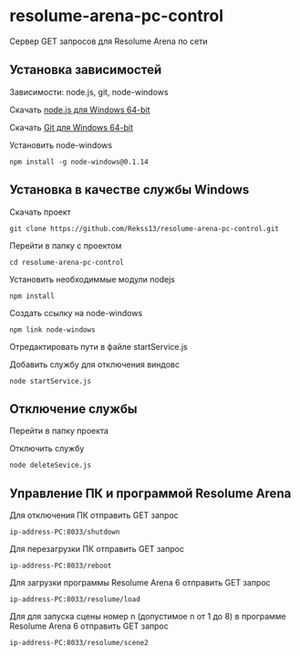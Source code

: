 # resolume-arena-pc-control

Сервер GET запросов для Resolume Arena по сети

## Установка зависимостей

Зависимости:
node.js, git, node-windows

Скачать [node.js для Windows 64-bit](https://nodejs.org/dist/v16.15.0/node-v16.15.0-x64.msi "Скачать node.js v16.15.0 для Windows 64-bit")

Скачать [Git для Windows 64-bit](https://github.com/git-for-windows/git/releases/download/v2.36.0.windows.1/Git-2.36.0-64-bit.exe "Скачать Git v2.36.0 для Windows 64-bit")

Установить node-windows

```npm install -g node-windows@0.1.14```

## Установка в качестве службы Windows

Скачать проект

```git clone https://github.com/Rekss13/resolume-arena-pc-control.git```

Перейти в папку с проектом

```cd resolume-arena-pc-control```

Установить необходиммые модули nodejs

```npm install```

Создать ссылку на node-windows

```npm link node-windows```

Отредактировать пути в файле startService.js

Добавить службу для отключения виндовс

```node startService.js```

## Отключение службы

Перейти в папку проекта

Отключить службу

```node deleteSevice.js```

## Управление ПК и программой Resolume Arena

Для отключения ПК отправить GET запрос

```ip-address-PC:8033/shutdown```

Для перезагрузки ПК отправить GET запрос

```ip-address-PC:8033/reboot```

Для загрузки программы Resolume Arena 6 отправить GET запрос

```ip-address-PC:8033/resolume/load```

Для для запуска сцены номер n (допустимое n от 1 до 8) в программе Resolume Arena 6 отправить GET запрос

```ip-address-PC:8033/resolume/scene2```
